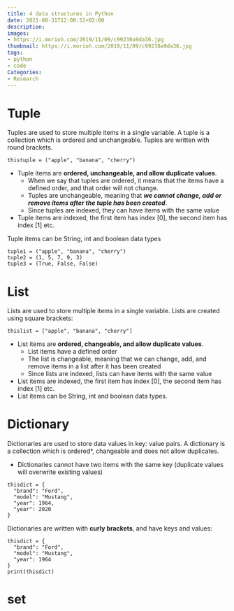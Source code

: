 ```yaml
---
title: 4 data structures in Python
date: 2021-08-31T12:08:51+02:00
description:
images:
- https://i.morioh.com/2019/11/09/c99230a9da36.jpg
thumbnail: https://i.morioh.com/2019/11/09/c99230a9da36.jpg
tags:
- python
- code
Categories:
- Research
---
```

# Tuple
Tuples are used to store multiple items in a single variable.
A tuple is a collection which is ordered and unchangeable.
Tuples are written with round brackets.
```
thistuple = ("apple", "banana", "cherry")
```
* Tuple items are **ordered, unchangeable, and allow duplicate values**.
  - When we say that tuples are ordered, it means that the items have a defined order, and that order will not change.
  - Tuples are unchangeable, meaning that ***we cannot change, add or remove items after the tuple has been created***.
  - Since tuples are indexed, they can have items with the same value
* Tuple items are indexed, the first item has index [0], the second item has index [1] etc.

Tuple items can be String, int and boolean data types
```
tuple1 = ("apple", "banana", "cherry")
tuple2 = (1, 5, 7, 9, 3)
tuple3 = (True, False, False)
```
# List
Lists are used to store multiple items in a single variable.
Lists are created using square brackets:
```
thislist = ["apple", "banana", "cherry"]
```
* List items are **ordered, changeable, and allow duplicate values**.
  - List items have a defined order
  - The list is changeable, meaning that we can change, add, and remove items in a list after it has been created
  - Since lists are indexed, lists can have items with the same value
* List items are indexed, the first item has index [0], the second item has index [1] etc.
* List items can be String, int and boolean data types.

# Dictionary
Dictionaries are used to store data values in key: value pairs.
A dictionary is a collection which is ordered*, changeable and does not allow duplicates.
- Dictionaries cannot have two items with the same key (duplicate values will overwrite existing values)
```
thisdict = {
  "brand": "Ford",
  "model": "Mustang",
  "year": 1964,
  "year": 2020
}
```
Dictionaries are written with **curly brackets**, and have keys and values:
```
thisdict = {
  "brand": "Ford",
  "model": "Mustang",
  "year": 1964
}
print(thisdict)
```
# set
